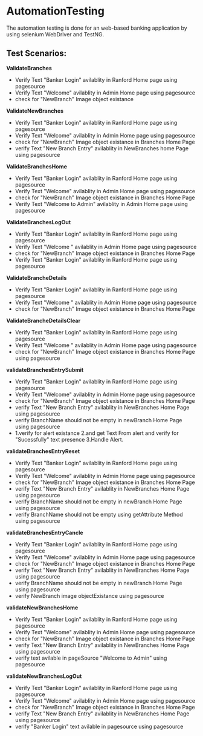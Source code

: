 # AutomationTesting
The automation testing is done for an web-based banking application by using selenium WebDriver and TestNG.

## Test Scenarios:
**ValidateBranches**
* Verify Text "Banker Login" avilablity in Ranford Home page using pagesource
* Verify Text "Welcome" avilablity in Admin Home page using pagesource
* check for "NewBranch" Image object existance 

**ValidateNewBranches**
* Verify Text "Banker Login" avilablity in Ranford Home page using pagesource
* Verify Text "Welcome" avilablity in Admin Home page using pagesource
* check for "NewBranch" Image object existance in Branches Home Page
* verify Text "New Branch Entry" avilablity in NewBranches home Page using pagesource

**ValidateBranchesHome**
* Verify Text "Banker Login" avilablity in Ranford Home page using pagesource
* Verify Text "Welcome" avilablity in Admin Home page using pagesource
* check for "NewBranch" Image object existance in Branches Home Page
* Verify Text "Welcome to Admin" avilablity in Admin Home page using pagesource

**ValidateBranchesLogOut**
* Verify Text "Banker Login" avilablity in Ranford Home page using pagesource
* Verify Text "Welcome " avilablity in Admin Home page using pagesource
* check for "NewBranch" Image object existance in Branches Home Page
* Verify Text "Banker Login" avilablity in Ranford Home page using pagesource

**ValidateBrancheDetails**
* Verify Text "Banker Login" avilablity in Ranford Home page using pagesource
* Verify Text "Welcome " avilablity in Admin Home page using pagesource
* check for "NewBranch" Image object existance in Branches Home Page

**ValidateBrancheDetailsClear**
* Verify Text "Banker Login" avilablity in Ranford Home page using pagesource
* Verify Text "Welcome " avilablity in Admin Home page using pagesource
* check for "NewBranch" Image object existance in Branches Home Page using pagesource

**validateBranchesEntrySubmit**
* Verify Text "Banker Login" avilablity in Ranford Home page using pagesource
* Verify Text "Welcome" avilablity in Admin Home page using pagesource
* check for "NewBranch" Image object existance in Branches Home Page
* verify Text "New Branch Entry" avilablity in NewBranches Home Page using pagesource
* verify BranchName should not be empty in newBranch Home Page  using pagesource
* 1.verify for alert existance 2.and get Text From alert and verify for  "Sucessfully" text presence 3.Handle Alert.

**validateBranchesEntryReset**
* Verify Text "Banker Login" avilablity in Ranford Home page using pagesource
* Verify Text "Welcome" avilablity in Admin Home page using pagesource
* check for "NewBranch" Image object existance in Branches Home Page
* verify Text "New Branch Entry" avilablity in NewBranches Home Page using pagesource
* verify BranchName should not be empty in newBranch Home Page  using pagesource
* verify BranchName should not be empty using getAttribute Method using pagesource

**validateBranchesEntryCancle**
* Verify Text "Banker Login" avilablity in Ranford Home page using pagesource
* Verify Text "Welcome" avilablity in Admin Home page using pagesource
* check for "NewBranch" Image object existance in Branches Home Page
* verify Text "New Branch Entry" avilablity in NewBranches Home Page using pagesource
* verify BranchName should not be empty in newBranch Home Page  using pagesource
* verify NewBranch image objectExistance using pagesource

**validateNewBranchesHome**
* Verify Text "Banker Login" avilablity in Ranford Home page using pagesource
* Verify Text "Welcome" avilablity in Admin Home page using pagesource
* check for "NewBranch" Image object existance in Branches Home Page
* verify Text "New Branch Entry" avilablity in NewBranches Home Page using pagesource
* verify text avilable in pageSource "Welcome to Admin" using pagesource

**validateNewBranchesLogOut**
* Verify Text "Banker Login" avilablity in Ranford Home page using pagesource
* Verify Text "Welcome" avilablity in Admin Home page using pagesource
* check for "NewBranch" Image object existance in Branches Home Page
* verify Text "New Branch Entry" avilablity in NewBranches Home Page using pagesource
* verify "Banker Login" text avilable in pagesource using pagesource
